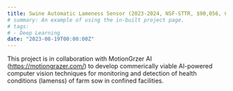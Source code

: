 ```yaml
---
title: Swine Automatic Lameness Sensor (2023-2024, NSF-STTR, $90,056, Completed)
# summary: An example of using the in-built project page.
# tags:
# - Deep Learning
date: "2023-08-19T00:00:00Z"
---
```

This project is in collaboration with MotionGrzer AI (https://motiongrazer.com/) to develop commerically viable AI-powered computer vision techniques for monitoring and detection of health conditions (lamenss) of farm sow in confined facilities.
